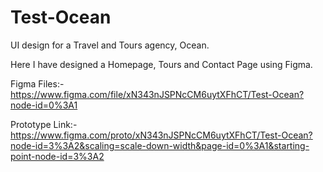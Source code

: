 # Test-Ocean
UI design for a Travel and Tours agency, Ocean.

Here I have designed a Homepage, Tours and Contact Page using Figma.

Figma Files:- https://www.figma.com/file/xN343nJSPNcCM6uytXFhCT/Test-Ocean?node-id=0%3A1

Prototype Link:- https://www.figma.com/proto/xN343nJSPNcCM6uytXFhCT/Test-Ocean?node-id=3%3A2&scaling=scale-down-width&page-id=0%3A1&starting-point-node-id=3%3A2
